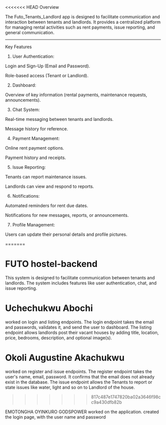 <<<<<<< HEAD
Overview

The Futo_Tenants_Landlord app is designed to facilitate communication and interaction between tenants and landlords. It provides a centralized platform for managing rental activities such as rent payments, issue reporting, and general communication.


---

Key Features

1. User Authentication:

Login and Sign-Up (Email and Password).

Role-based access (Tenant or Landlord).



2. Dashboard:

Overview of key information (rental payments, maintenance requests, announcements).



3. Chat System:

Real-time messaging between tenants and landlords.

Message history for reference.



4. Payment Management:

Online rent payment options.

Payment history and receipts.



5. Issue Reporting:

Tenants can report maintenance issues.

Landlords can view and respond to reports.



6. Notifications:

Automated reminders for rent due dates.

Notifications for new messages, reports, or announcements.



7. Profile Management:

Users can update their personal details and profile pictures.

=======
# FUTO hostel-backend 
This system is designed to facilitate communication between tenants and landlords. The system includes features like user authentication, chat, and issue reporting.

# Uchechukwu Abochi
worked on login and listing endpoints.
The login endpoint takes the email and passwords, validates it, and send the user to dashboard.
The listing endpoint allows landlords post their vacant houses by adding title, location, price, bedrooms, description, and optional image(s).

# Okoli Augustine Akachukwu
worked on register and issue endpoints.
The register endpoint takes the user's name, email, password. It confirms that the email does not already exist in the database.
The issue endpoint allows the Tenants to report or state issues like water, light and so on to Landlord of the house.
>>>>>>> 817c487e1747820ba02a3646f98cc9a430dfb82b

 EMOTONGHA OYINKURO GODSPOWER
 worked on the application.
 created the login page, with the user name and password
